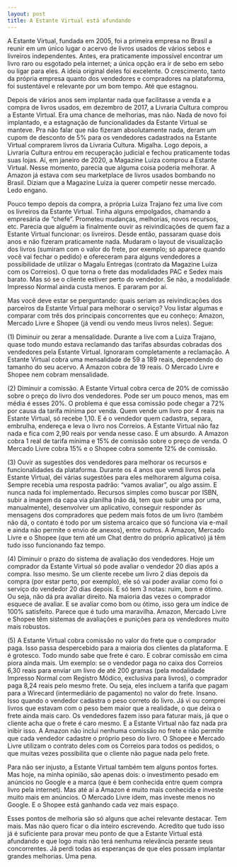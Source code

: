 ```yaml
---
layout: post
title: A Estante Virtual está afundando
---
```


A Estante Virtual, fundada em 2005, foi a primeira empresa no Brasil a reunir em um único lugar o acervo de livros usados de vários sebos e livreiros independentes. Antes, era praticamente impossível encontrar um livro raro ou esgotado pela internet; a única opção era ir de sebo em sebo ou ligar para eles. A ideia original deles foi excelente. O crescimento, tanto da própria empresa quanto dos vendedores e compradores na plataforma, foi sustentável e relevante por um bom tempo. Até que estagnou.

Depois de vários anos sem implantar nada que facilitasse a venda e a compra de livros usados, em dezembro de 2017, a Livraria Cultura comprou a Estante Virtual. Era uma chance de melhorias, mas não. Nada de novo foi implantado, e a estagnação de funcionalidades da Estante Virtual se manteve. Pra não falar que não fizeram absolutamente nada, deram um cupom de desconto de 5% para os vendedores cadastrados na Estante Virtual comprarem livros da Livraria Cultura. Migalha. Logo depois, a Livraria Cultura entrou em recuperação judicial e fechou praticamente todas suas lojas. Aí, em janeiro de 2020, a Magazine Luiza comprou a Estante Virtual. Nesse momento, parecia que alguma coisa poderia melhorar. A Amazon já estava com seu marketplace de livros usados bombando no Brasil. Diziam que a Magazine Luiza ia querer competir nesse mercado. Ledo engano.

Pouco tempo depois da compra, a própria Luiza Trajano fez uma live com os livreiros da Estante Virtual. Tinha alguns empolgados, chamando a empresária de “chefe”. Prometeu mudanças, melhorias, novos recursos, etc. Parecia que alguém ia finalmente ouvir as reivindicações de quem faz a Estante Virtual funcionar: os livreiros. Desde então, passaram quase dois anos e não fizeram praticamente nada. Mudaram o layout de visualização dos livros (sumiram com o valor do frete, por exemplo; só aparece quando você vai fechar o pedido) e ofereceram para alguns vendedores a possibilidade de utilizar o Magalu Entregas (contrato da Magazine Luiza com os Correios). O que torna o frete das modalidades PAC e Sedex mais barato. Mas só se o cliente estiver perto do vendedor. Se não, a modalidade Impresso Normal ainda custa menos. E pararam por aí.

Mas você deve estar se perguntando: quais seriam as reivindicações dos parceiros da Estante Virtual para melhorar o serviço? Vou listar algumas e comparar com três dos principais concorrentes que eu conheço: Amazon, Mercado Livre e Shopee (já vendi ou vendo meus livros neles). Segue:

(1) Diminuir ou zerar a mensalidade. Durante a live com a Luiza Trajano, quase todo mundo estava reclamando das tarifas absurdas cobradas dos vendedores pela Estante Virtual. Ignoraram completamente a reclamação. A Estante Virtual cobra uma mensalidade de 59 a 189 reais, dependendo do tamanho do seu acervo. A Amazon cobra de 19 reais. O Mercado Livre e Shopee nem cobram mensalidade.

(2) Diminuir a comissão. A Estante Virtual cobra cerca de 20% de comissão sobre o preço do livro dos vendedores. Pode ser um pouco menos, mas em média é esses 20%. O problema é que essa comissão pode chegar a 72% por causa da tarifa mínima por venda. Quem vende um livro por 4 reais na Estante Virtual, só recebe 1,10. E é o vendedor quem cadastra, separa, embrulha, endereça e leva o livro nos Correios. A Estante Virtual não faz nada e fica com 2,90 reais por venda nesse caso. É um absurdo. A Amazon cobra 1 real de tarifa mínima e 15% de comissão sobre o preço de venda. O Mercado Livre cobra 15% e o Shopee cobra somente 12% de comissão.

(3) Ouvir as sugestões dos vendedores para melhorar os recursos e funcionalidades da plataforma. Durante os 4 anos que vendi livros pela Estante Virtual, dei várias sugestões para eles melhorarem alguma coisa. Sempre recebia uma resposta padrão: “vamos avaliar”, ou algo assim. E nunca nada foi implementado. Recursos simples como buscar por ISBN, subir a imagem da capa via planilha (não dá, tem que subir uma por uma, manualmente), desenvolver um aplicativo, conseguir responder às mensagens dos compradores que pedem mais fotos de um livro (também não dá, o contato é todo por um sistema arcaico que só funciona via e-mail e ainda não permite o envio de anexos), entre outros. A Amazon, Mercado Livre e o Shopee (que tem até um Chat dentro do próprio aplicativo) já têm tudo isso funcionando faz tempo.

(4) Diminuir o prazo do sistema de avaliação dos vendedores. Hoje um comprador da Estante Virtual só pode avaliar o vendedor 20 dias após a compra. Isso mesmo. Se um cliente recebe um livro 2 dias depois da compra (por estar perto, por exemplo), ele só vai poder avaliar como foi o serviço do vendedor 20 dias depois. E só tem 3 notas: ruim, bom e ótimo. Ou seja, não dá pra avaliar direito. Na maioria das vezes o comprador esquece de avaliar. E se avaliar como bom ou ótimo, isso gera um índice de 100% satisfeito. Parece que é tudo uma maravilha. Amazon, Mercado Livre e Shopee têm sistemas de avaliações e punições para os vendedores muito mais robustos.

(5) A Estante Virtual cobra comissão no valor do frete que o comprador paga. Isso passa despercebido para a maioria dos clientes da plataforma. E é grotesco. Todo mundo sabe que frete é caro. E cobrar comissão em cima piora ainda mais. Um exemplo: se o vendedor paga no caixa dos Correios 6,30 reais para enviar um livro de até 200 gramas (pela modalidade Impresso Normal com Registro Módico, exclusiva para livros), o comprador paga 8,24 reais pelo mesmo frete. Ou seja, eles incluem a tarifa que pagam para a Wirecard (intermediário de pagamento) no valor do frete. Insano. Isso quando o vendedor cadastra o peso correto do livro. Já vi ou comprei livros que estavam com o peso bem maior que a realidade, o que deixa o frete ainda mais caro. Os vendedores fazem isso para faturar mais, já que o cliente acha que o frete é caro mesmo. E a Estante Virtual não faz nada pra inibir isso. A Amazon não inclui nenhuma comissão no frete e não permite que cada vendedor cadastre o próprio peso do livro. O Shopee e Mercado Livre utilizam o contrato deles com os Correios para todos os pedidos, o que muitas vezes possibilita que o cliente não pague nada pelo frete.

Para não ser injusto, a Estante Virtual também tem alguns pontos fortes. Mas hoje, na minha opinião, são apenas dois: o investimento pesado em anúncios no Google e a marca (que é bem conhecida entre quem compra livro pela internet). Mas até aí a Amazon é muito mais conhecida e investe muito mais em anúncios. O Mercado Livre idem, mas investe menos no Google. E o Shopee está ganhando cada vez mais espaço.

Esses pontos de melhoria são só alguns que achei relevante destacar. Tem mais. Mas não quero ficar o dia inteiro escrevendo. Acredito que tudo isso já é suficiente para provar meu ponto de que a Estante Virtual está afundando e que logo mais não terá nenhuma relevância perante seus concorrentes. Já perdi todas as esperanças de que eles possam implantar grandes melhorias. Uma pena.